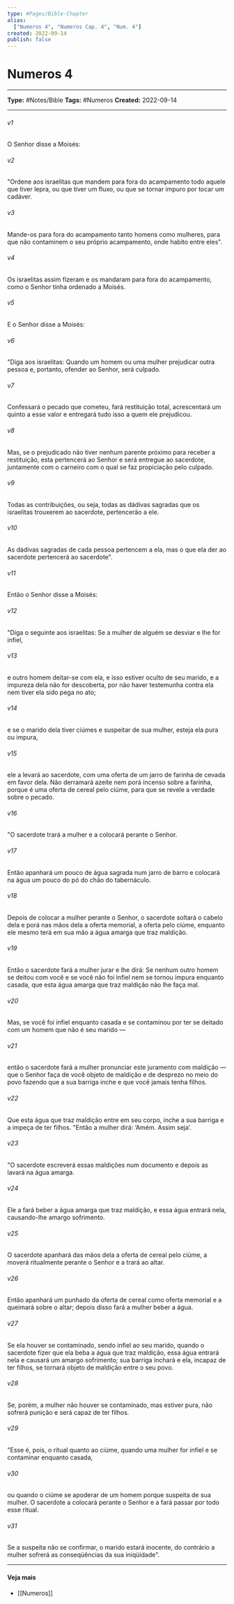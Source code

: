 ```yaml
---
type: #Pages/Bible-Chapter
alias:
  ["Numeros 4", "Numeros Cap. 4", "Num. 4"]
created: 2022-09-14
publish: false
---
```


# Numeros 4

---

**Type:** #Notes/Bible
**Tags:** #Numeros
**Created:** 2022-09-14

---

###### v1
O Senhor disse a Moisés:
###### v2
"Ordene aos israelitas que mandem para fora do acampamento todo aquele que tiver lepra, ou que tiver um fluxo, ou que se tornar impuro por tocar um cadáver.
###### v3
Mande-os para fora do acampamento tanto homens como mulheres, para que não contaminem o seu próprio acampamento, onde habito entre eles".
###### v4
Os israelitas assim fizeram e os mandaram para fora do acampamento, como o Senhor tinha ordenado a Moisés.
###### v5
E o Senhor disse a Moisés:
###### v6
"Diga aos israelitas: Quando um homem ou uma mulher prejudicar outra pessoa e, portanto, ofender ao Senhor, será culpado.
###### v7
Confessará o pecado que cometeu, fará restituição total, acrescentará um quinto a esse valor e entregará tudo isso a quem ele prejudicou.
###### v8
Mas, se o prejudicado não tiver nenhum parente próximo para receber a restituição, esta pertencerá ao Senhor e será entregue ao sacerdote, juntamente com o carneiro com o qual se faz propiciação pelo culpado.
###### v9
Todas as contribuições, ou seja, todas as dádivas sagradas que os israelitas trouxerem ao sacerdote, pertencerão a ele.
###### v10
As dádivas sagradas de cada pessoa pertencem a ela, mas o que ela der ao sacerdote pertencerá ao sacerdote".
###### v11
Então o Senhor disse a Moisés:
###### v12
"Diga o seguinte aos israelitas: Se a mulher de alguém se desviar e lhe for infiel,
###### v13
e outro homem deitar-se com ela, e isso estiver oculto de seu marido, e a impureza dela não for descoberta, por não haver testemunha contra ela nem tiver ela sido pega no ato;
###### v14
e se o marido dela tiver ciúmes e suspeitar de sua mulher, esteja ela pura ou impura,
###### v15
ele a levará ao sacerdote, com uma oferta de um jarro de farinha de cevada em favor dela. Não derramará azeite nem porá incenso sobre a farinha, porque é uma oferta de cereal pelo ciúme, para que se revele a verdade sobre o pecado.
###### v16
"O sacerdote trará a mulher e a colocará perante o Senhor.
###### v17
Então apanhará um pouco de água sagrada num jarro de barro e colocará na água um pouco do pó do chão do tabernáculo.
###### v18
Depois de colocar a mulher perante o Senhor, o sacerdote soltará o cabelo dela e porá nas mãos dela a oferta memorial, a oferta pelo ciúme, enquanto ele mesmo terá em sua mão a água amarga que traz maldição.
###### v19
Então o sacerdote fará a mulher jurar e lhe dirá: Se nenhum outro homem se deitou com você e se você não foi infiel nem se tornou impura enquanto casada, que esta água amarga que traz maldição não lhe faça mal.
###### v20
Mas, se você foi infiel enquanto casada e se contaminou por ter se deitado com um homem que não é seu marido —
###### v21
então o sacerdote fará a mulher pronunciar este juramento com maldição — que o Senhor faça de você objeto de maldição e de desprezo no meio do povo fazendo que a sua barriga inche e que você jamais tenha filhos.
###### v22
Que esta água que traz maldição entre em seu corpo, inche a sua barriga e a impeça de ter filhos. "Então a mulher dirá: ‘Amém. Assim seja’.
###### v23
"O sacerdote escreverá essas maldições num documento e depois as lavará na água amarga.
###### v24
Ele a fará beber a água amarga que traz maldição, e essa água entrará nela, causando-lhe amargo sofrimento.
###### v25
O sacerdote apanhará das mãos dela a oferta de cereal pelo ciúme, a moverá ritualmente perante o Senhor e a trará ao altar.
###### v26
Então apanhará um punhado da oferta de cereal como oferta memorial e a queimará sobre o altar; depois disso fará a mulher beber a água.
###### v27
Se ela houver se contaminado, sendo infiel ao seu marido, quando o sacerdote fizer que ela beba a água que traz maldição, essa água entrará nela e causará um amargo sofrimento; sua barriga inchará e ela, incapaz de ter filhos, se tornará objeto de maldição entre o seu povo.
###### v28
Se, porém, a mulher não houver se contaminado, mas estiver pura, não sofrerá punição e será capaz de ter filhos.
###### v29
"Esse é, pois, o ritual quanto ao ciúme, quando uma mulher for infiel e se contaminar enquanto casada,
###### v30
ou quando o ciúme se apoderar de um homem porque suspeita de sua mulher. O sacerdote a colocará perante o Senhor e a fará passar por todo esse ritual.
###### v31
Se a suspeita não se confirmar, o marido estará inocente, do contrário a mulher sofrerá as conseqüências da sua iniqüidade".


---

#### Veja mais

- [[Numeros]]
